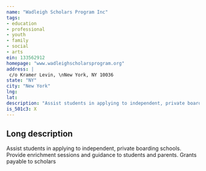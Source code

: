 ```yaml
---
name: "Wadleigh Scholars Program Inc"
tags:
- education
- professional
- youth
- family
- social
- arts
ein: 133562912
homepage: "www.wadleighscholarsprogram.org"
address: |
 c/o Kramer Levin, \nNew York, NY 10036
state: "NY"
city: "New York"
lng: 
lat: 
description: "Assist students in applying to independent, private boarding schools. Provide enrichment and guidance to students and parents. "
is_501c3: X
---
```


## Long description

Assist students in applying to independent, private boarding schools. Provide enrichment sessions and guidance to students and parents. Grants payable to scholars
